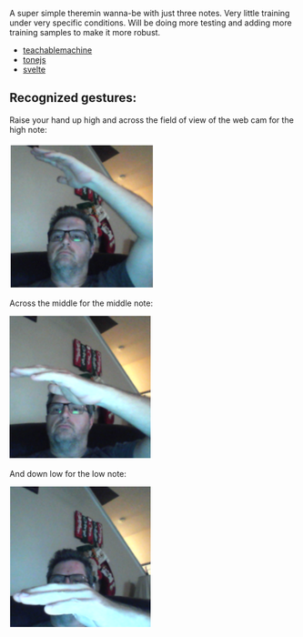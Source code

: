 A super simple theremin wanna-be with just three notes. Very little training under very specific conditions. Will be doing more testing and adding more training samples to make it more robust.

- [teachablemachine](https://teachablemachine.withgoogle.com/)
- [tonejs](https://tonejs.github.io/)
- [svelte](https://svelte.dev/)

## Recognized gestures:

Raise your hand up high and across the field of view of the web cam for the high note:

![high](https://github.com/JeffreyVest/theremin/blob/master/docs/high.png)

Across the middle for the middle note:

![high](https://github.com/JeffreyVest/theremin/blob/master/docs/mid.png)

And down low for the low note:

![high](https://github.com/JeffreyVest/theremin/blob/master/docs/low.png)

